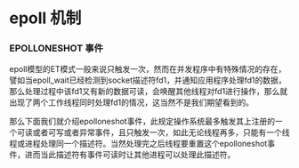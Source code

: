 # epoll 机制

### EPOLLONESHOT 事件

epoll模型的ET模式一般来说只触发一次，然而在并发程序中有特殊情况的存在，譬如当epoll_wait已经检测到socket描述符fd1，并通知应用程序处理fd1的数据，那么处理过程中该fd1又有新的数据可读，会唤醒其他线程对fd1进行操作，那么就出现了两个工作线程同时处理fd1的情况，这当然不是我们期望看到的。

那么下面我们就介绍epolloneshot事件，此规定操作系统最多触发其上注册的一个可读或者可写或者异常事件，且只触发一次，如此无论线程再多，只能有一个线程或进程处理同一个描述符。当然处理完之后线程要重置这个epolloneshot事件，进而当此描述符有事件可读时让其他进程可以处理此描述符。
